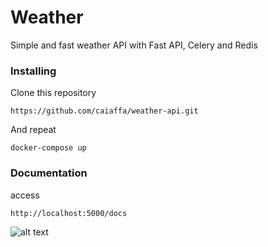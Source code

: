 # Weather

Simple and fast  weather API with Fast API, Celery and Redis 
### Installing

Clone this repository
```
https://github.com/caiaffa/weather-api.git
```

And repeat

```
docker-compose up
```

### Documentation

access
```
http://localhost:5000/docs
```

![alt text](https://github.com/caiaffa/weather-api/blob/master/diagram.png?raw=true)
